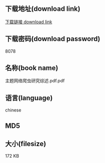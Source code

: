 ## 下载地址(download link)
[下载链接 download link](https://voluble-croquembouche-d321dc.netlify.app/?s=%E4%B8%BB%E9%A2%98%E7%BD%91%E7%BB%9C%E7%88%AC%E8%99%AB%E7%A0%94%E7%A9%B6%E7%BB%BC%E8%BF%B0.pdf)

## 下载密码(download password)
8078

## 名称(book name)
主题网络爬虫研究综述.pdf.pdf

## 语言(language)
chinese

## MD5


## 大小(filesize)
172 KB

